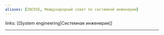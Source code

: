 ```yaml
---
aliases: [INCOSE, Международный совет по системной инженерии] 
---
```

links: [[System engineering|Системная инженерия]]

---
